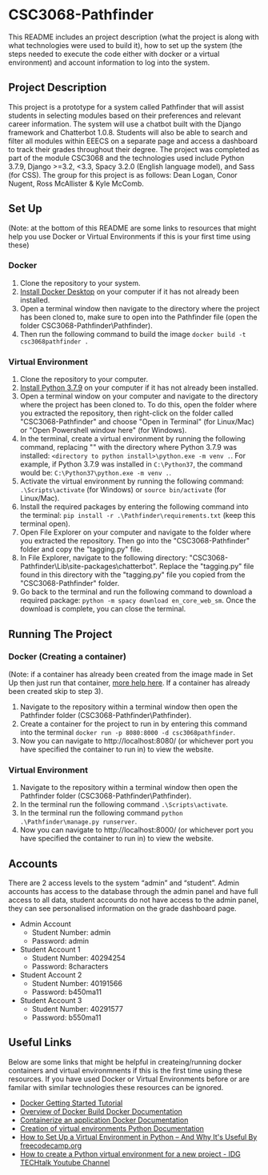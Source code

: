 # CSC3068-Pathfinder
This README includes an project description (what the project is along with what technologies were used to build it), how to set up the system (the steps needed to execute the code either with docker or a virtual environment) and account information to log into the system.

## Project Description

This project is a prototype for a system called Pathfinder that will assist students in selecting modules based on their preferences and relevant career information. The system will use a chatbot built with the Django framework and Chatterbot 1.0.8. Students will also be able to search and filter all modules within EEECS on a separate page and access a dashboard to track their grades throughout their degree. The project was completed as part of the module CSC3068 and the technologies used include Python 3.7.9, Django >=3.2, <3.3, Spacy 3.2.0 (English language model), and Sass (for CSS).
The group for this project is as follows: Dean Logan, Conor Nugent, Ross McAllister & Kyle McComb.


## Set Up 
(Note: at the bottom of this README are some links to resources that might help you use Docker or Virtual Environments if this is your first time using these)
### Docker
1.	Clone the repository to your system.
2.	[Install Docker Desktop](https://www.docker.com/products/docker-desktop/) on your computer if it has not already been installed.
3.	Open a terminal window then navigate to the directory where the project has been cloned to, make sure to open into the Pathfinder file (open the folder CSC3068-Pathfinder\Pathfinder).
4.	Then run the following command to build the image ```docker build -t csc3068pathfinder .```
### Virtual Environment
1.  Clone the repository to your computer.
2.  [Install Python 3.7.9](https://www.python.org/downloads/release/python-379/) on your computer if it has not already been installed.
3.  Open a terminal window on your computer and navigate to the directory where the project has been cloned to. To do this, open the folder where you extracted the repository, then right-click on the folder called "CSC3068-Pathfinder" and choose "Open in Terminal" (for Linux/Mac) or "Open Powershell window here" (for Windows).
4.  In the terminal, create a virtual environment by running the following command, replacing "<directory to python install>" with the directory where Python 3.7.9 was installed: ```<directory to python install>\python.exe -m venv .```. For example, if Python 3.7.9 was installed in ```C:\Python37```, the command would be: ```C:\Python37\python.exe -m venv .```.
5.  Activate the virtual environment by running the following command: ```.\Scripts\activate``` (for Windows) or ```source bin/activate``` (for Linux/Mac).
6.  Install the required packages by entering the following command into the terminal: ```pip install -r .\Pathfinder\requirements.txt``` (keep this terminal open).
7.  Open File Explorer on your computer and navigate to the folder where you extracted the repository. Then go into the "CSC3068-Pathfinder" folder and copy the "tagging.py" file.
8.  In File Explorer, navigate to the following directory: "CSC3068-Pathfinder\Lib\site-packages\chatterbot". Replace the "tagging.py" file found in this directory with the "tagging.py" file you copied from the "CSC3068-Pathfinder" folder.
9.  Go back to the terminal and run the following command to download a required package: ```python -m spacy download en_core_web_sm```. Once the download is complete, you can close the terminal.

## Running The Project
### Docker (Creating a container)
(Note: if a container has already been created from the image made in Set Up then just run that container, [more help here](https://docs.docker.com/engine/reference/commandline/container_run/). If a container has already been created skip to step 3).
1.	Navigate to the repository within a terminal window then open the Pathfinder folder (CSC3068-Pathfinder\Pathfinder).
2.	Create a container for the project to run in by entering this command into the terminal ```docker run -p 8080:8000 -d csc3068pathfinder```.
3.	Now you can navigate to http://localhost:8080/ (or whichever port you have specified the container to run in) to view the website.

### Virtual Environment
1.	Navigate to the repository within a terminal window then open the Pathfinder folder (CSC3068-Pathfinder\Pathfinder).
2.	In the terminal run the following command ```.\Scripts\activate```.
3.	In the terminal run the following command ```python .\Pathfinder\manage.py runserver```.
4.	Now you can navigate to http://localhost:8000/ (or whichever port you have specified the container to run in) to view the website.
## Accounts

There are 2 access levels to the system “admin” and “student”. Admin accounts has access to the database through the admin panel and have full access to all data, student accounts do not have access to the admin panel, they can see personalised information on the grade dashboard page.

* Admin Account 
  * Student Number: admin
  * Password: admin
* Student Account 1
  * Student Number: 40294254
  * Password: 8characters
* Student Account 2
  * Student Number: 40191566
  * Password: b450ma11
* Student Account 3
  * Student Number: 40291577
  * Password: b550ma11

## Useful Links
Below are some links that might be helpful in createing/running docker containers and virtual environmnents if this is the first time using these resources. If you have used Docker or Virtual Environments before or are familar with similar technologies these resources can be ignored.
* [Docker Getting Started Tutorial](https://github.com/docker/getting-started)
* [Overview of Docker Build Docker Documentation](https://docs.docker.com/build/)
* [Containerize an application Docker Documentation](https://docs.docker.com/get-started/02_our_app/)
* [Creation of virtual environments Python Documentation](https://docs.python.org/3.7/library/venv.html)
* [How to Set Up a Virtual Environment in Python – And Why It's Useful By freecodecamp.org](https://www.freecodecamp.org/news/how-to-setup-virtual-environments-in-python/)
* [How to create a Python virtual environment for a new project - IDG TECHtalk Youtube Channel](https://www.youtube.com/watch?v=ohlRbcasPAc)
